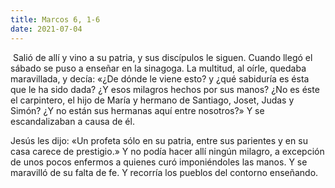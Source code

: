 ```yaml
---
title: Marcos 6, 1-6
date: 2021-07-04
---
```

 Salió de allí y vino a su patria, y sus discípulos le siguen. Cuando llegó el sábado se puso a enseñar en la sinagoga. La multitud, al oírle, quedaba maravillada, y decía: «¿De dónde le viene esto? y ¿qué sabiduría es ésta que le ha sido dada? ¿Y esos milagros hechos por sus manos? ¿No es éste el carpintero, el hijo de María y hermano de Santiago, Joset, Judas y Simón? ¿Y no están sus hermanas aquí entre nosotros?» Y se escandalizaban a causa de él. 

Jesús les dijo: «Un profeta sólo en su patria, entre sus parientes y en su casa carece de prestigio.» Y no podía hacer allí ningún milagro, a excepción de unos pocos enfermos a quienes curó imponiéndoles las manos. Y se maravilló de su falta de fe. Y recorría los pueblos del contorno enseñando.